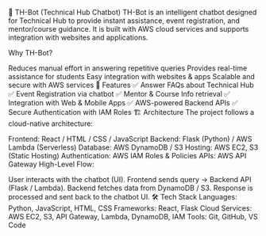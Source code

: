 🤖 TH-Bot (Technical Hub Chatbot)
TH-Bot is an intelligent chatbot designed for Technical Hub to provide instant assistance, event registration, and mentor/course guidance.
It is built with AWS cloud services and supports integration with websites and applications.

Why TH-Bot?

Reduces manual effort in answering repetitive queries
Provides real-time assistance for students
Easy integration with websites & apps
Scalable and secure with AWS services
🚀 Features
✅ Answer FAQs about Technical Hub
✅ Event Registration via chatbot
✅ Mentor & Course Info retrieval
✅ Integration with Web & Mobile Apps
✅ AWS-powered Backend APIs
✅ Secure Authentication with IAM Roles
🏗️ Architecture
The project follows a cloud-native architecture:

Frontend: React / HTML / CSS / JavaScript
Backend: Flask (Python) / AWS Lambda (Serverless)
Database: AWS DynamoDB / S3
Hosting: AWS EC2, S3 (Static Hosting)
Authentication: AWS IAM Roles & Policies
APIs: AWS API Gateway
High-Level Flow:

User interacts with the chatbot (UI).
Frontend sends query → Backend API (Flask / Lambda).
Backend fetches data from DynamoDB / S3.
Response is processed and sent back to the chatbot UI.
🛠️ Tech Stack
Languages: Python, JavaScript, HTML, CSS
Frameworks: React, Flask
Cloud Services: AWS EC2, S3, API Gateway, Lambda, DynamoDB, IAM
Tools: Git, GitHub, VS Code
